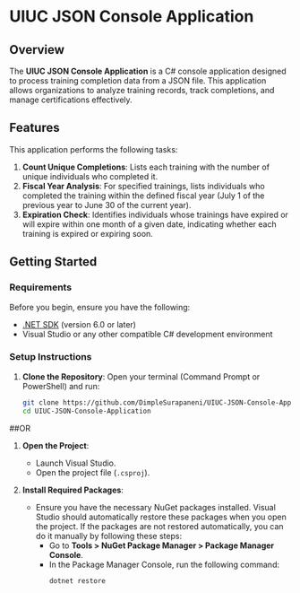 # UIUC JSON Console Application

## Overview
The **UIUC JSON Console Application** is a C# console application designed to process training completion data from a JSON file. This application allows organizations to analyze training records, track completions, and manage certifications effectively.

## Features
This application performs the following tasks:
1. **Count Unique Completions**: Lists each training with the number of unique individuals who completed it.
2. **Fiscal Year Analysis**: For specified trainings, lists individuals who completed the training within the defined fiscal year (July 1 of the previous year to June 30 of the current year).
3. **Expiration Check**: Identifies individuals whose trainings have expired or will expire within one month of a given date, indicating whether each training is expired or expiring soon.

## Getting Started

### Requirements
Before you begin, ensure you have the following:
- [.NET SDK](https://dotnet.microsoft.com/download) (version 6.0 or later)
- Visual Studio or any other compatible C# development environment

### Setup Instructions
1. **Clone the Repository**:
   Open your terminal (Command Prompt or PowerShell) and run:
   ```bash
   git clone https://github.com/DimpleSurapaneni/UIUC-JSON-Console-Application.git
   cd UIUC-JSON-Console-Application

##OR

1. **Open the Project**:
   - Launch Visual Studio.
   - Open the project file (`.csproj`).

2. **Install Required Packages**:
   - Ensure you have the necessary NuGet packages installed. Visual Studio should automatically restore these packages when you open the project. If the packages are not restored automatically, you can do it manually by following these steps:
     - Go to **Tools > NuGet Package Manager > Package Manager Console**.
     - In the Package Manager Console, run the following command:
       ```powershell
       dotnet restore
       ```
